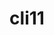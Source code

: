 ---
title: "cli11"
layout: cache
categories: [package, develop-2025-05-04]
meta: {"compilers": ["gcc@11.1.0", "gcc@11.4.0"], "num_specs": 2, "num_specs_by_stack": {"data-vis-sdk": 1, "e4s": 1, "e4s-rocm-external": 1, "root": 2}, "oss": ["ubuntu20.04", "ubuntu22.04"], "platforms": ["linux"], "stacks": ["data-vis-sdk", "e4s", "e4s-rocm-external", "root"], "targets": ["x86_64_v3"], "versions": ["1.9.1"]}
spec_details: [{"compiler": "gcc@11.4.0", "hash": "6km2jy3qlap2pfewytgvdqx4cs5gl3kr", "os": "ubuntu22.04", "platform": "linux", "size": "-", "stacks": ["e4s", "e4s-rocm-external", "root"], "target": "x86_64_v3", "variants": ["build_system=cmake", "build_type=Release", "generator=make", "~ipo", "+pic"], "versions": ["1.9.1"]}, {"compiler": "gcc@11.1.0", "hash": "pjjlv477tuya5u2p7iuqhizluujyjm2x", "os": "ubuntu20.04", "platform": "linux", "size": "-", "stacks": ["data-vis-sdk", "root"], "target": "x86_64_v3", "variants": ["build_system=cmake", "build_type=Release", "generator=make", "~ipo", "+pic"], "versions": ["1.9.1"]}]
---